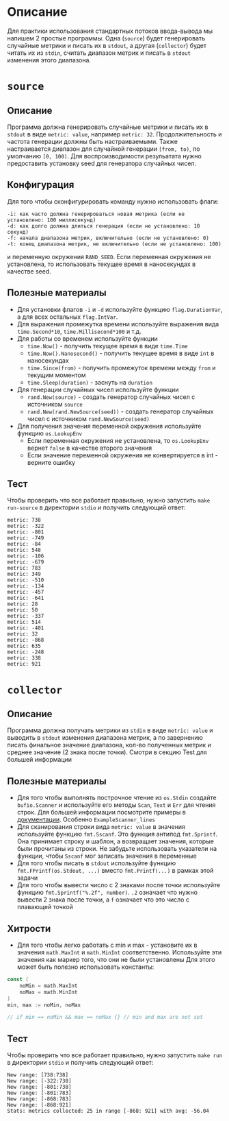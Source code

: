 # Описание
Для практики использования стандартных потоков ввода-вывода мы напишем 2 простые программы. Одна (`source`) будет генерировать случайные метрики и писать их в `stdout`, а другая (`collector`) будет читать их из `stdin`, считать диапазон метрик и писать в `stdout` изменения этого диапазона.

# `source`
## Описание
Программа должна генерировать случайные метрики и писать их в `stdout` в виде `metric: value`, например `metric: 32`. Продолжительность и частота генерации должны быть настраиваемыми. Также настраивается диапазон для случайной генерации `[from, to)`, по умолчанию `[0, 100)`. Для воспроизводимости резульатата нужно предоставить установку seed для генератора случайных чисел.

## Конфигурация
Для того чтобы сконфигурировать команду нужно использовать флаги:
```
-i: как часто должна генерироваться новая метрика (если не установлено: 100 миллисекунд)
-d: как долго должна длиться генерация (если не установлено: 10 секунд)
-f: начала диапазона метрик, включительно (если не установлено: 0)
-t: конец диапазона метрик, не включительно (если не установлено: 100)
```
и переменную окружения `RAND_SEED`. Если переменная окружения не установлена, то использовать текущее время в наносекундах в качестве seed.

## Полезные материалы
* Для установки флагов `-i` и `-d` используйте функцию `flag.DurationVar`, а для всех остальных `flag.IntVar`.
* Для выражения промежутка времени используйте выражения вида `time.Second*10`, `time.Millisecond*100` и т.д.
* Для работы со временем используйте функции
  * `time.Now()` - получить текущее время в виде `time.Time`
  * `time.Now().Nanosecond()` - получить текущее время в виде `int` в наносекундах
  * `time.Since(from)` - получить промежуток времени между `from` и текущим моментом
  * `time.Sleep(duration)` - заснуть на `duration`
* Для генерации случайных чисел используйте функции
  * `rand.New(source)` - создать генератор случайных чисел с источником `source`
  * `rand.New(rand.NewSource(seed))` - создать генератор случайных чисел с источником `rand.NewSource(seed)`
* Для получения значения переменной окружения используйте функцию `os.LookupEnv`
  * Если переменная окружения не установлена, то `os.LookupEnv` вернет `false` в качестве второго значения
  * Если значение переменной окружения не конвертируется в int - верните ошибку


## Тест
Чтобы проверить что все работает правильно, нужно запустить `make run-source` в директории `stdio` и получить следующий ответ:

```
metric: 738
metric: -322
metric: -801
metric: -749
metric: -84
metric: 548
metric: -106
metric: -679
metric: 783
metric: 349
metric: -510
metric: -134
metric: -457
metric: -641
metric: 28
metric: 50
metric: -337
metric: 514
metric: -401
metric: 32
metric: -868
metric: 635
metric: -248
metric: 338
metric: 921
```

# `collector`
## Описание
Программа должна получать метрики из `stdin` в виде `metric: value` и выводить в `stdout` изменения диапазона метрик, а по завернению писать финальное значение диапазона, кол-во полученных метрик и среднее значение (2 знака после точки). Смотри в секцию Test для большей информации

## Полезные материалы
* Для того чтобы выполнять построчное чтение из `os.Stdin` создайте `bufio.Scanner` и используйте его методы `Scan`, `Text` и `Err` для чтения строк. Для большей информации посмотрите примеры в [документации](https://go.dev/src/bufio/example_test.go). Особенно `ExampleScanner_lines`
* Для сканирования строки вида `metric: value` в значения используйте функцию `fmt.Sscanf`. Это функция антипод `fmt.Sprintf`. Она принимает строку и шаблон, а возвращает значения, которые были прочитаны из строки. Не забудьте использовать указатели на функции, чтобы `Sscanf` мог записать значения в переменные
* Для того чтобы писать в `stdout` используйте функцию `fmt.FPrintf(os.Stdout, ...)` вместо `fmt.Printf(...)` в рамках этой задачи
* Для того чтобы вывести число с 2 знаками после точки используйте функцию `fmt.Sprintf("%.2f", number)`. `.2` означает что нужно вывести 2 знака после точки, а `f` означает что это число с плавающей точкой

## Хитрости
* Для того чтобы легко работать с min и max - установите их в значения `math.MaxInt` и `math.MinInt` соответственно. Используйте эти значения как маркер того, что они не были установлены
Для этого может быть полезно использовать константы:
```go
const (
	noMin = math.MaxInt
	noMax = math.MinInt
)
min, max := noMin, noMax

// if min == noMin && max == noMax {} // min and max are not set
```

## Тест
Чтобы проверить что все работает правильно, нужно запустить `make run` в директории `stdio` и получить следующий ответ:

```
New range: [738:738]
New range: [-322:738]
New range: [-801:738]
New range: [-801:783]
New range: [-868:783]
New range: [-868:921]
Stats: metrics collected: 25 in range [-868: 921] with avg: -56.04
```
